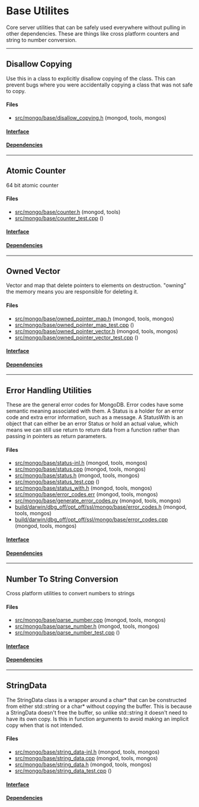 # Base Utilites
Core server utilities that can be safely used everywhere without pulling in other dependencies.  These are things like cross platform counters and string to number conversion.


-------------

## Disallow Copying
Use this in a class to explicitly disallow copying of the class. This can prevent bugs where you  were accidentally copying a class that was not safe to copy.

#### Files
- [src/mongo/base/disallow\_copying.h](https://github.com/mongodb/mongo/tree/r2.6.0/src/mongo/base/disallow_copying.h)   (mongod, tools, mongos)

#### [Interface](interface/0)

#### [Dependencies](dependencies/0)

-------------

## Atomic Counter
64 bit atomic counter

#### Files
- [src/mongo/base/counter.h](https://github.com/mongodb/mongo/tree/r2.6.0/src/mongo/base/counter.h)   (mongod, tools)
- [src/mongo/base/counter\_test.cpp](https://github.com/mongodb/mongo/tree/r2.6.0/src/mongo/base/counter_test.cpp)   ()

#### [Interface](interface/1)

#### [Dependencies](dependencies/1)

-------------

## Owned Vector
Vector and map that delete pointers to elements on destruction. "owning" the memory means you are  responsible for deleting it.

#### Files
- [src/mongo/base/owned\_pointer\_map.h](https://github.com/mongodb/mongo/tree/r2.6.0/src/mongo/base/owned_pointer_map.h)   (mongod, tools, mongos)
- [src/mongo/base/owned\_pointer\_map\_test.cpp](https://github.com/mongodb/mongo/tree/r2.6.0/src/mongo/base/owned_pointer_map_test.cpp)   ()
- [src/mongo/base/owned\_pointer\_vector.h](https://github.com/mongodb/mongo/tree/r2.6.0/src/mongo/base/owned_pointer_vector.h)   (mongod, tools, mongos)
- [src/mongo/base/owned\_pointer\_vector\_test.cpp](https://github.com/mongodb/mongo/tree/r2.6.0/src/mongo/base/owned_pointer_vector_test.cpp)   ()

#### [Interface](interface/2)

#### [Dependencies](dependencies/2)

-------------

## Error Handling Utilities
These are the general error codes for MongoDB.  Error codes have some semantic meaning associated with them.  A Status is a holder for an error code and extra error information, such as a message.  A StatusWith is an object that can either be an error Status or hold an actual value, which means we can still use return to return data from a function rather than passing in pointers as return parameters.

#### Files
- [src/mongo/base/status-inl.h](https://github.com/mongodb/mongo/tree/r2.6.0/src/mongo/base/status-inl.h)   (mongod, tools, mongos)
- [src/mongo/base/status.cpp](https://github.com/mongodb/mongo/tree/r2.6.0/src/mongo/base/status.cpp)   (mongod, tools, mongos)
- [src/mongo/base/status.h](https://github.com/mongodb/mongo/tree/r2.6.0/src/mongo/base/status.h)   (mongod, tools, mongos)
- [src/mongo/base/status\_test.cpp](https://github.com/mongodb/mongo/tree/r2.6.0/src/mongo/base/status_test.cpp)   ()
- [src/mongo/base/status\_with.h](https://github.com/mongodb/mongo/tree/r2.6.0/src/mongo/base/status_with.h)   (mongod, tools, mongos)
- [src/mongo/base/error\_codes.err](https://github.com/mongodb/mongo/tree/r2.6.0/src/mongo/base/error_codes.err)   (mongod, tools, mongos)
- [src/mongo/base/generate\_error\_codes.py](https://github.com/mongodb/mongo/tree/r2.6.0/src/mongo/base/generate_error_codes.py)   (mongod, tools, mongos)
- [build/darwin/dbg\_off/opt\_off/ssl/mongo/base/error\_codes.h](https://github.com/mongodb/mongo/tree/r2.6.0/build/darwin/dbg_off/opt_off/ssl/mongo/base/error_codes.h)   (mongod, tools, mongos)
- [build/darwin/dbg\_off/opt\_off/ssl/mongo/base/error\_codes.cpp](https://github.com/mongodb/mongo/tree/r2.6.0/build/darwin/dbg_off/opt_off/ssl/mongo/base/error_codes.cpp)   (mongod, tools, mongos)

#### [Interface](interface/3)

#### [Dependencies](dependencies/3)

-------------

## Number To String Conversion
Cross platform utilities to convert numbers to strings

#### Files
- [src/mongo/base/parse\_number.cpp](https://github.com/mongodb/mongo/tree/r2.6.0/src/mongo/base/parse_number.cpp)   (mongod, tools, mongos)
- [src/mongo/base/parse\_number.h](https://github.com/mongodb/mongo/tree/r2.6.0/src/mongo/base/parse_number.h)   (mongod, tools, mongos)
- [src/mongo/base/parse\_number\_test.cpp](https://github.com/mongodb/mongo/tree/r2.6.0/src/mongo/base/parse_number_test.cpp)   ()

#### [Interface](interface/4)

#### [Dependencies](dependencies/4)

-------------

## StringData
The StringData class is a wrapper around a char* that can be constructed from either std::string or a char* without copying the buffer.  This is because a StringData doesn't free the buffer, so unlike std::string it doesn't need to have its own copy.  Is this in function arguments to avoid making an implicit copy when that is not intended.

#### Files
- [src/mongo/base/string\_data-inl.h](https://github.com/mongodb/mongo/tree/r2.6.0/src/mongo/base/string_data-inl.h)   (mongod, tools, mongos)
- [src/mongo/base/string\_data.cpp](https://github.com/mongodb/mongo/tree/r2.6.0/src/mongo/base/string_data.cpp)   (mongod, tools, mongos)
- [src/mongo/base/string\_data.h](https://github.com/mongodb/mongo/tree/r2.6.0/src/mongo/base/string_data.h)   (mongod, tools, mongos)
- [src/mongo/base/string\_data\_test.cpp](https://github.com/mongodb/mongo/tree/r2.6.0/src/mongo/base/string_data_test.cpp)   ()

#### [Interface](interface/5)

#### [Dependencies](dependencies/5)
